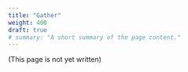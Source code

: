 ```yaml
---
title: "Gather"
weight: 400
draft: true
# summary: "A short summary of the page content."
---
```


(This page is not yet written)